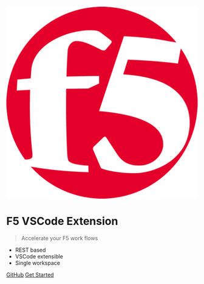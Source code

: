 <!-- ![logo](media/f5_white_24x24.svg) -->
![logo](media/f5.png ':size=40%')

# F5 VSCode Extension

> Accelerate your F5 work flows

- REST based
- VSCode extensible
- Single workspace

[GitHub](https://github.com/f5devcentral/vscode-f5)
[Get Started](#the-f5-vscode-extension)